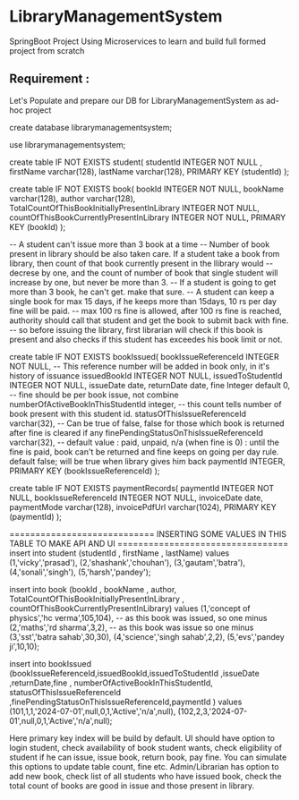 # LibraryManagementSystem
SpringBoot Project Using Microservices to learn and build full formed project from scratch

## Requirement : 
Let's Populate and prepare our DB for LibraryManagementSystem as ad-hoc project

create database librarymanagementsystem;

use librarymanagementsystem;

create table IF NOT EXISTS student( studentId INTEGER NOT NULL , firstName varchar(128), lastName varchar(128), PRIMARY KEY (studentId) );

create table IF NOT EXISTS book( bookId INTEGER NOT NULL, bookName varchar(128), author varchar(128), TotalCountOfThisBookInitiallyPresentInLibrary INTEGER NOT NULL, countOfThisBookCurrentlyPresentInLibrary INTEGER NOT NULL, PRIMARY KEY (bookId) );

-- A student can't issue more than 3 book at a time -- Number of book present in library should be also taken care. If a student take a book from library, then count of that book currently present in the llibrary would -- decrese by one, and the count of number of book that single student will increase by one, but never be more than 3. -- If a student is going to get more than 3 book, he can't get. make that sure. -- A student can keep a single book for max 15 days, if he keeps more than 15days, 10 rs per day fine will be paid. -- max 100 rs fine is allowed, after 100 rs fine is reached, authority should call that student and get the book to submit back with fine. -- so before issuing the library, first librarian will check if this book is present and also checks if this student has exceedes his book limit or not.

create table IF NOT EXISTS bookIssued( bookIssueReferenceId INTEGER NOT NULL, -- This reference number will be added in book only, in it's history of issuance issuedBookId INTEGER NOT NULL, issuedToStudentId INTEGER NOT NULL, issueDate date, returnDate date, fine Integer default 0, -- fine should be per book issue, not combine numberOfActiveBookInThisStudentId integer, -- this count tells number of book present with this student id. statusOfThisIssueReferenceId varchar(32), -- Can be true of false, false for those which book is returned after fine is cleared if any finePendingStatusOnThisIssueReferenceId varchar(32), -- default value : paid, unpaid, n/a (when fine is 0) : until the fine is paid, book can't be returned and fine keeps on going per day rule. default false; will be true when library gives him back paymentId INTEGER, PRIMARY KEY (bookIssueReferenceId) );

create table IF NOT EXISTS paymentRecords( paymentId INTEGER NOT NULL, bookIssueReferenceId INTEGER NOT NULL, invoiceDate date, paymentMode varchar(128), invoicePdfUrl varchar(1024), PRIMARY KEY (paymentId) );

============================ INSERTING SOME VALUES IN THIS TABLE TO MAKE API AND UI =================================
insert into student (studentId , firstName , lastName) values (1,'vicky','prasad'), (2,'shashank','chouhan'), (3,'gautam','batra'), (4,'sonali','singh'), (5,'harsh','pandey');

insert into book (bookId , bookName , author, TotalCountOfThisBookInitiallyPresentInLibrary , countOfThisBookCurrentlyPresentInLibrary) values (1,'concept of physics','hc verma',105,104), -- as this book was issued, so one minus (2,'maths','rd sharma',3,2), -- as this book was issue so one minus (3,'sst','batra sahab',30,30), (4,'science','singh sahab',2,2), (5,'evs','pandey ji',10,10);

insert into bookIssued (bookIssueReferenceId,issuedBookId,issuedToStudentId ,issueDate ,returnDate,fine , numberOfActiveBookInThisStudentId, statusOfThisIssueReferenceId ,finePendingStatusOnThisIssueReferenceId,paymentId ) values (101,1,1,'2024-07-01',null,0,1,'Active','n/a',null), (102,2,3,'2024-07-01',null,0,1,'Active','n/a',null);

Here primary key index will be build by default.
UI should have option to login student, check availability of book student wants, check eligibility of student if he can issue, issue book, return book, pay fine. You can simulate this options to update table count, fine etc.
Admin/Librarian has option to add new book, check list of all students who have issued book, check the total count of books are good in issue and those present in library.
